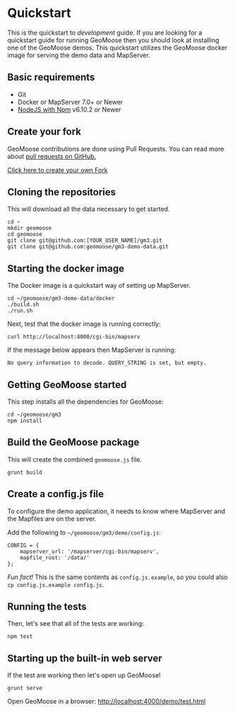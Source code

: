 # Quickstart

This is the quickstart to *development* guide. If you are looking for a quickstart guide for running GeoMoose then you should look at installing one of the GeoMoose demos. This quickstart utilizes the GeoMoose docker image for serving the demo data and MapServer.

## Basic requirements

* Git
* Docker or MapServer 7.0+ or Newer
* [NodeJS with Npm](https://nodejs.org/) v6.10.2 or Newer

## Create your fork

GeoMoose contributions are done using Pull Requests.  You can read more about [pull requests on GitHub.](https://help.github.com/articles/about-pull-requests/)

<a target="_blank" class="github-button" href="https://github.com/geomoose/gm3/fork" aria-label="Fork geomoose/gm3 on GitHub">Click here to create your own Fork</a>

## Cloning the repositories

This will download all the data necessary to get started.

```
cd ~
mkdir geomoose
cd geomoose
git clone git@github.com:[YOUR_USER_NAME]/gm3.git
git clone git@github.com:geomoose/gm3-demo-data.git
```

## Starting the docker image 

The Docker image is a quickstart way of setting up MapServer.

```
cd ~/geomoose/gm3-demo-data/docker
./build.sh
./run.sh
```

Next, test that the docker image is running correctly:

```
curl http://localhost:8000/cgi-bin/mapserv
```

If the message below appears then MapServer is running:
```
No query information to decode. QUERY_STRING is set, but empty.
```

## Getting GeoMoose started

This step installs all the dependencies for GeoMoose:
```
cd ~/geomoose/gm3
npm install
```

## Build the GeoMoose package

This will create the combined `geomoose.js` file.
```
grunt build
```

## Create a config.js file
To configure the demo application, it needs to know where MapServer and the Mapfiles are on the server.

Add the following to `~/geomoose/gm3/demo/config.js`:
```
CONFIG = {
    mapserver_url: '/mapserver/cgi-bin/mapserv',
    mapfile_root: '/data/'
};
```

*Fun fact!* This is the same contents as `config.js.example`, so you could also `cp config.js.example config.js`.

## Running the tests

Then, let's see that all of the tests are working:
```
npm test
```

## Starting up the built-in web server

If the test are working then let's open up GeoMoose!
```
grunt serve
```

Open GeoMoose in a browser: [http://localhost:4000/demo/test.html](http://localhost:4000/demo/test.html)


